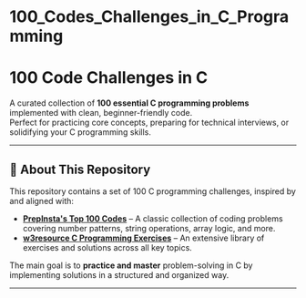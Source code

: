 # 100_Codes_Challenges_in_C_Programming

# 100 Code Challenges in C

A curated collection of **100 essential C programming problems** implemented with clean, beginner-friendly code.  
Perfect for practicing core concepts, preparing for technical interviews, or solidifying your C programming skills.

---

## 📌 About This Repository

This repository contains a set of 100 C programming challenges, inspired by and aligned with:

- **[PrepInsta's Top 100 Codes](https://prepinsta.com/top-100-codes/)** – A classic collection of coding problems covering number patterns, string operations, array logic, and more.  
- **[w3resource C Programming Exercises](https://www.w3resource.com/c-programming-exercises/)** – An extensive library of exercises and solutions across all key topics.

The main goal is to **practice and master** problem-solving in C by implementing solutions in a structured and organized way.

---

